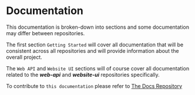 # Documentation

This documentation is broken-down into sections and some documentation may differ between 
repositories.

The first section `Getting Started` will cover all documentation that will be consistent across all repositories and 
will provide information about the overall project.

The `Web API` and `Website UI` sections will of course cover all documentation related to the
***web-api*** and ***website-ui*** repositories specifically.

To contribute to `this documentation` please refer to [The Docs Repository](../DOCSREPO.md)

